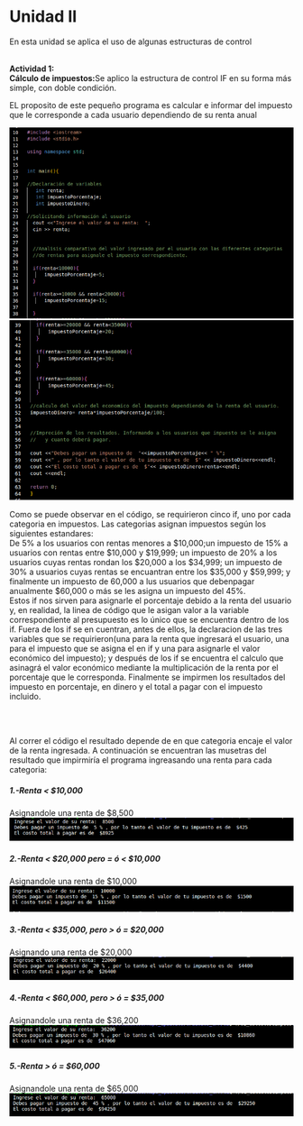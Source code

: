 
<h1>Unidad II</h1>
<p>En esta unidad se aplica el uso de algunas estructuras de control</p><br>
<b>Actividad 1:<br></b> 
<b>Cálculo de impuestos:</b>Se aplico la estructura de control IF en su forma más simple, con doble condición.
<p>EL proposito de este pequeño programa es calcular e informar del impuesto que le corresponde a cada usuario dependiendo de su renta anual</p>
<img src="imagenes/code1.png" >
<img src="imagenes/code2.png" >

<P>Como se puede observar en el código, se requirieron cinco if, uno por cada categoria en impuestos. Las categorias asignan impuestos según los siguientes estandares:<br>
  De 5% a los usuarios con rentas menores a $10,000;un impuesto de 15% a usuarios con rentas entre $10,000 y $19,999; un impuesto de 20% a los usuarios cuyas rentas rondan los $20,000 a los $34,999; un impuesto de 30% a usuarios cuyas rentas se encuantran entre los $35,000 y $59,999; y finalmente un impuesto de 60,000 a lus usuarios que debenpagar anualmente $60,000 o más se les asigna un impuesto del 45%.<br>
Estos if nos sirven para asignarle el porcentaje debido a la renta del usuario y, en realidad, la linea de código que le asigan valor a la variable correspondiente al presupuesto es lo único que se encuentra dentro de los if.
Fuera de los if se en cuentran, antes de ellos, la declaracion de las tres variables que se requirieron(una para la renta que ingresará el usuario, una para el impuesto que se asigna el en if y una para asignarle el valor económico del impuesto); y después de los if se encuentra el calculo que asinagrá el valor económico mediante la multiplicación de la renta por el porcentaje que le corresponda. Finalmente se impirmen los resultados del impuesto en porcentaje, en dinero y el total a pagar con el impuesto incluido.</P>
<br><br>
<p>Al correr el código el resultado depende de en que categoria encaje el valor de la renta ingresada. A continuación se encuentran las musetras del resultado que impirmiría el programa ingreasando una renta para cada categoria:</p>

<h5>1.-Renta < $10,000</h5>
Asignandole una renta de $8,500<br>
<img src="imagenes/ejmplo8500.png" ><br>
  
  <h5>2.-Renta < $20,000 pero = ó < $10,000</h5>
    Asignandole una renta de $10,000<br>
<img src="imagenes/ejemplo10000.png" ><br>
    
  <h5>3.-Renta <  $35,000, pero > ó = $20,000</h5>
      Asignando una renta de $20,000<br>
<img src="imagenes/ejemplo20000.png" ><br>
      
  <h5> 4.-Renta <  $60,000, pero > ó = $35,000</h5>
       Asignandole una renta de $36,200<br>
<img src="imagenes/ejemplo36200.png" ><br>
      
   <h5>5.-Renta > ó = $60,000</h5>
       Asignandole una renta de $65,000<br>
<img src="imagenes/ejemplo65000.png" ><br>
   
    
  

